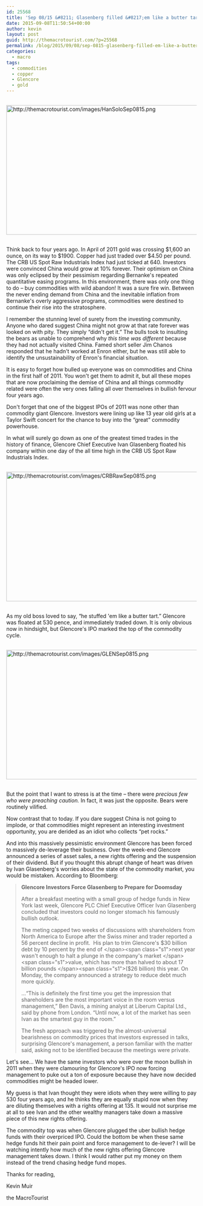 ```yaml
---
id: 25568
title: 'Sep 08/15 &#8211; Glasenberg filled &#8217;em like a butter tart!'
date: 2015-09-08T11:50:54+00:00
author: kevin
layout: post
guid: http://themacrotourist.com/?p=25568
permalink: /blog/2015/09/08/sep-0815-glasenberg-filled-em-like-a-butter-tart/
categories:
  - macro
tags:
  - commodities
  - copper
  - Glencore
  - gold
---
```


  <img src="http://themacrotourist.com/images/HanSoloSep0815.png" alt="http://themacrotourist.com/images/HanSoloSep0815.png" style="margin:30px auto;display:block;" width="600" height="342">

Think back to four years ago. In April of 2011 gold was crossing $1,600 an ounce, on its way to $1900. Copper had just traded over $4.50 per pound. The CRB US Spot Raw Industrials Index had just ticked at 640. Investors were convinced China would grow at 10% forever. Their optimism on China was only eclipsed by their pessimism regarding Bernanke's repeated quantitative easing programs. In this environment, there was only one thing to do &#8211; buy commodities with wild abandon! It was a sure fire win. Between the never ending demand from China and the inevitable inflation from Bernanke's overly aggressive programs, commodities were destined to continue their rise into the stratosphere.

I remember the stunning level of surety from the investing community. Anyone who dared suggest China might not grow at that rate forever was looked on with pity. They simply “didn't get it.” The bulls took to insulting the bears as unable to comprehend why _this time was different_ because they had not actually visited China. Famed short seller Jim Chanos responded that he hadn't worked at Enron either, but he was still able to identify the unsustainability of Enron's financial situation.

It is easy to forget how bulled up everyone was on commodities and China in the first half of 2011. You won't get them to admit it, but all these mopes that are now proclaiming the demise of China and all things commodity related were often the very ones falling all over themselves in bullish fervour four years ago.

Don't forget that one of the biggest IPOs of 2011 was none other than commodity giant Glencore. Investors were lining up like 13 year old girls at a Taylor Swift concert for the chance to buy into the “great” commodity powerhouse.

In what will surely go down as one of the greatest timed trades in the history of finance, Glencore Chief Executive Ivan Glasenberg floated his company within one day of the all time high in the CRB US Spot Raw Industrials Index.


  <img src="http://themacrotourist.com/images/CRBRawSep0815.png" alt="http://themacrotourist.com/images/CRBRawSep0815.png" style="margin:30px auto;display:block;" width="600" height="342">

As my old boss loved to say, “he stuffed 'em like a butter tart.” Glencore was floated at 530 pence, and immediately traded down. It is only obvious now in hindsight, but Glencore's IPO marked the top of the commodity cycle.


  <img src="http://themacrotourist.com/images/GLENSep0815.png" alt="http://themacrotourist.com/images/GLENSep0815.png" style="margin:30px auto;display:block;" width="600" height="342">

But the point that I want to stress is at the time &#8211; there were _precious few who were preaching caution._ In fact, it was just the opposite. Bears were routinely vilified.

Now contrast that to today. If you dare suggest China is not going to implode, or that commodities might represent an interesting investment opportunity, you are derided as an idiot who collects “pet rocks.”

And into this massively pessimistic environment Glencore has been forced to massively de-leverage their business. Over the week-end Glencore announced a series of asset sales, a new rights offering and the suspension of their dividend. But if you thought this abrupt change of heart was driven by Ivan Glasenberg's worries about the state of the commodity market, you would be mistaken. According to Bloomberg:

> **Glencore Investors Force Glasenberg to Prepare for Doomsday**
> 
> After a breakfast meeting with a small group of hedge funds in New York last week, Glencore PLC Chief Executive Officer Ivan Glasenberg concluded that investors could no longer stomach his famously bullish outlook.
> 
> The meting capped two weeks of discussions with shareholders from North America to Europe after the Swiss miner and trader reported a 56 percent decline in profit.  <span class="s1">His plan to </span><span class="s1">trim Glencore's $30 billion debt by 10 percent by the end of </span><span class="s1">next year wasn't enough to halt a plunge in the company's market </span><span class="s1">value, which has more than halved to about 17 billion pounds </span><span class="s1">($26 billion) this year. On Monday, the company announced a </span><span class="s1">strategy to reduce debt much more quickly.</span>
> 
> …“This is definitely the first time you get the impression that shareholders are the most important voice in the room versus management,” Ben Davis, a mining analyst at Liberum Capital Ltd., said by phone from London. “Until now, a lot of the market has seen Ivan as the smartest guy in the room.”
> 
> The fresh approach was triggered by the almost-universal bearishness on commodity prices that investors expressed in talks, surprising Glencore's management, a person familiar with the matter said, asking not to be identified because the meetings were private.

Let's see… We have the same investors who were over the moon bullish in 2011 when they were clamouring for Glencore's IPO now forcing management to puke out a ton of exposure because they have now decided commodities might be headed lower.

My guess is that Ivan thought they were idiots when they were willing to pay 530 four years ago, and he thinks they are equally stupid now when they are diluting themselves with a rights offering at 135. It would not surprise me at all to see Ivan and the other wealthy managers take down a massive piece of this new rights offering.

The commodity top was when Glencore plugged the uber bullish hedge funds with their overpriced IPO. Could the bottom be when these same hedge funds hit their pain point and force management to de-lever? I will be watching intently how much of the new rights offering Glencore management takes down. I think I would rather put my money on them instead of the trend chasing hedge fund mopes.

Thanks for reading,
  
Kevin Muir
  
the MacroTourist